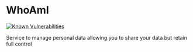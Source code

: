 # WhoAmI
[![Known Vulnerabilities](https://snyk.io/test/github/MichaelBerryman/WhoAmI/badge.svg?targetFile=pom.xml)](https://snyk.io/test/github/MichaelBerryman/WhoAmI?targetFile=pom.xml)

Service to manage personal data allowing you to share your data but retain full control
